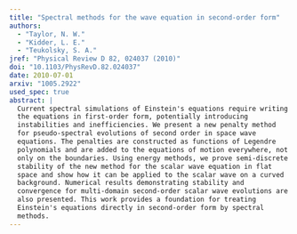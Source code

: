 ```yaml
---
title: "Spectral methods for the wave equation in second-order form"
authors:
  - "Taylor, N. W."
  - "Kidder, L. E."
  - "Teukolsky, S. A."
jref: "Physical Review D 82, 024037 (2010)"
doi: "10.1103/PhysRevD.82.024037"
date: 2010-07-01
arxiv: "1005.2922"
used_spec: true
abstract: |
  Current spectral simulations of Einstein's equations require writing
  the equations in first-order form, potentially introducing
  instabilities and inefficiencies. We present a new penalty method
  for pseudo-spectral evolutions of second order in space wave
  equations. The penalties are constructed as functions of Legendre
  polynomials and are added to the equations of motion everywhere, not
  only on the boundaries. Using energy methods, we prove semi-discrete
  stability of the new method for the scalar wave equation in flat
  space and show how it can be applied to the scalar wave on a curved
  background. Numerical results demonstrating stability and
  convergence for multi-domain second-order scalar wave evolutions are
  also presented. This work provides a foundation for treating
  Einstein's equations directly in second-order form by spectral
  methods.
---
```

